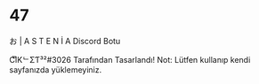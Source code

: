 # 47
お | A S T E N İ A Discord Botu

CͥIͫKᄂΣƬ³²#3026 Tarafından Tasarlandı!
Not: Lütfen kullanıp kendi sayfanızda yüklemeyiniz.
